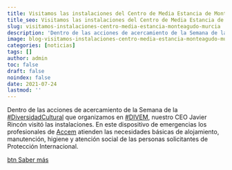 ```yaml
---
title: Visitamos las instalaciones del Centro de Media Estancia de Monteagudo, en Murcia
title_seo: Visitamos las instalaciones del Centro de Media Estancia de Monteagudo, en Murcia - Ingeniería Solvent
slug: visitamos-instalaciones-centro-media-estancia-monteagudo-murcia
description: 'Dentro de las acciones de acercamiento de la Semana de la #DiversidadCultural que organizamos en #DIVEM, nuestro CEO Javier Rincón visitó las instalaciones.'
image: blog-visitamos-instalaciones-centro-media-estancia-monteagudo-murcia.webp
categories: [noticias]
tags: []
author: admin
toc: false
draft: false
noindex: false
date: 2021-07-24
lastmod: ''
---
```

Dentro de las acciones de acercamiento de la Semana de la [#DiversidadCultural](https://www.linkedin.com/feed/hashtag/?keywords=diversidadcultural&highlightedUpdateUrns=urn%3Ali%3Aactivity%3A6808324338228453376) que organizamos en [#DIVEM](https://www.linkedin.com/feed/hashtag/?keywords=divem&highlightedUpdateUrns=urn%3Ali%3Aactivity%3A6808324338228453376), nuestro CEO Javier Rincón visitó las instalaciones. En este dispositivo de emergencias los profesionales de [Accem](https://www.accem.es/) atienden las necesidades básicas de alojamiento, manutención, higiene y atención social de las personas solicitantes de Protección Internacional.

[btn Saber más](https://www.linkedin.com/posts/accem_diversidadcultural-divem-daedainternacionaldelrefugiado-activity-6808324338228453376-of6p)
